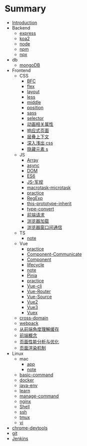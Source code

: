# Summary

- [Introduction](README.md)
- Backend
  - [express](docs/backend/express.md)
  - [koa2](docs/backend/koa2.md)
  - [node](docs/backend/node.md)
  - [npm](docs/backend/npm.md)
  - [npx](docs/backend/npx.md)
- db
  - [mongoDB](docs/db/mongoDB.md)
- Frontend
  - CSS
    - [BFC](docs/frontend/css/BFC.md)
    - [flex](docs/frontend/css/flex.md)
    - [layout](docs/frontend/css/layout.md)
    - [less](docs/frontend/css/less.md)
    - [middle](docs/frontend/css/middle.md)
    - [position](docs/frontend/css/position.md)
    - [sass](docs/frontend/css/sass.md)
    - [selector](docs/frontend/css/selector.md)
    - [动画相关属性](docs/frontend/css/动画相关属性.md)
    - [响应式页面](docs/frontend/css/响应式页面.md)
    - [层叠上下文](docs/frontend/css/层叠上下文.md)
    - [深入浅出 css](docs/frontend/css/深入浅出css.md)
    - [隐藏元素 s](docs/frontend/css/隐藏元素.md)
  - JS
    - [Array](docs/frontend/js/array.md)
    - [async](docs/frontend/js/async.md)
    - [DOM](docs/frontend/js/DOM.md)
    - [ES6](docs/frontend/js/ES6.md)
    - [JS-军规](docs/frontend/js/JS军规.md)
    - [macrotask-microtask](docs/frontend/js/macrotask-microtask.md)
    - [practice](docs/frontend/js/practice.md)
    - [RegExp](docs/frontend/js/RegExp.md)
    - [this-prototype-inherit](docs/frontend/js/this-prototype-inherit.md)
    - [type-convert](docs/frontend/js/type-convert.md)
    - [前端请求](docs/frontend/js/前端请求.md)
    - [浏览器加载](docs/frontend/js/浏览器加载.md)
    - [浏览器窗口间通信](docs/frontend/js/浏览器窗口间通信.md)
  - TS
    - [note](docs/frontend/TS/readMe.md)
  - Vue
    - [practice](docs/frontend/Vue/practice.md)
    - [Component-Communicate](docs/frontend/Vue/Component-Communicate.md)
    - [Component](docs/frontend/Vue/Component.md)
    - [lifecycle](docs/frontend/Vue/lifecycle.md)
    - [note](docs/frontend/Vue/note.md)
    - [Pinia](docs/frontend/Vue/Pinia.md)
    - [practice](docs/frontend/Vue/practice.md)
    - [Vue-cli](docs/frontend/Vue/Vue-cli.md)
    - [Vue-Router](docs/frontend/Vue/Vue-Router.md)
    - [Vue-Source](docs/frontend/Vue/Vue-Source.md)
    - [Vue2](docs/frontend/Vue/Vue2.md)
    - [Vue3](docs/frontend/Vue/Vue3.md)
    - [Vuex](docs/frontend/Vue/Vuex.md)
  - [cross-domain](docs/frontend/cross-domain.md)
  - [webpack](docs/frontend/webpack.md)
  - [从前端角度理解缓存](docs/frontend/从前端角度理解缓存.md)
  - [前端概念](docs/frontend/前端概念.md)
  - [页面性能分析与优化](docs/frontend/页面性能分析与优化.md)
  - [页面渲染机制](docs/frontend/页面渲染机制.md)
- Linux
  - mac
    - [app](docs/Linux/mac/app.md)
    - [note](docs/Linux/mac/note.md)
  - [basic-command](docs/Linux/basic-command.md)
  - [docker](docs/Linux/ssh.md)
  - [java-env](docs/Linux/java-env.md)
  - [learn](docs/Linux/learn.md)
  - [manage-command](docs/Linux/manage-command.md)
  - [nginx](docs/Linux/nginx.md)
  - [Shell](docs/Linux/Shell.md)
  - [ssh](docs/Linux/ssh.md)
  - [tmux](docs/Linux/tmux.md)
  - [vi](docs/Linux/vi.md)
- [chrome-devtools](docs/chrome-devtools.md)
- [git](docs/git.md)
- [Jenkins](docs/Jenkins.md)
